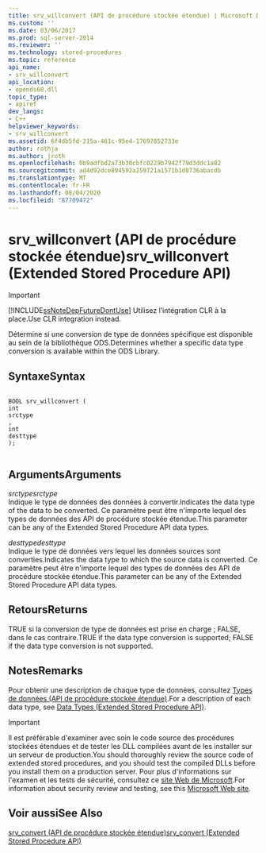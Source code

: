 ```yaml
---
title: srv_willconvert (API de procédure stockée étendue) | Microsoft Docs
ms.custom: ''
ms.date: 03/06/2017
ms.prod: sql-server-2014
ms.reviewer: ''
ms.technology: stored-procedures
ms.topic: reference
api_name:
- srv_willconvert
api_location:
- opends60.dll
topic_type:
- apiref
dev_langs:
- C++
helpviewer_keywords:
- srv_willconvert
ms.assetid: 6f4db5fd-215a-461c-95e4-17697852733e
author: rothja
ms.author: jroth
ms.openlocfilehash: 0b9adfbd2a73b30cbfc0229b7942f79d3ddc1a82
ms.sourcegitcommit: ad4d92dce894592a259721a1571b1d8736abacdb
ms.translationtype: MT
ms.contentlocale: fr-FR
ms.lasthandoff: 08/04/2020
ms.locfileid: "87709472"
---
```

# <a name="srv_willconvert-extended-stored-procedure-api"></a><span data-ttu-id="d7613-102">srv_willconvert (API de procédure stockée étendue)</span><span class="sxs-lookup"><span data-stu-id="d7613-102">srv_willconvert (Extended Stored Procedure API)</span></span>
    
> [!IMPORTANT]  
>  [!INCLUDE[ssNoteDepFutureDontUse](../../includes/ssnotedepfuturedontuse-md.md)] <span data-ttu-id="d7613-103">Utilisez l’intégration CLR à la place.</span><span class="sxs-lookup"><span data-stu-id="d7613-103">Use CLR integration instead.</span></span>  
  
 <span data-ttu-id="d7613-104">Détermine si une conversion de type de données spécifique est disponible au sein de la bibliothèque ODS.</span><span class="sxs-lookup"><span data-stu-id="d7613-104">Determines whether a specific data type conversion is available within the ODS Library.</span></span>  
  
## <a name="syntax"></a><span data-ttu-id="d7613-105">Syntaxe</span><span class="sxs-lookup"><span data-stu-id="d7613-105">Syntax</span></span>  
  
```  
  
BOOL srv_willconvert (  
int  
srctype  
,  
int  
desttype   
);  
  
```  
  
## <a name="arguments"></a><span data-ttu-id="d7613-106">Arguments</span><span class="sxs-lookup"><span data-stu-id="d7613-106">Arguments</span></span>  
 <span data-ttu-id="d7613-107">*srctype*</span><span class="sxs-lookup"><span data-stu-id="d7613-107">*srctype*</span></span>  
 <span data-ttu-id="d7613-108">Indique le type de données des données à convertir.</span><span class="sxs-lookup"><span data-stu-id="d7613-108">Indicates the data type of the data to be converted.</span></span> <span data-ttu-id="d7613-109">Ce paramètre peut être n'importe lequel des types de données des API de procédure stockée étendue.</span><span class="sxs-lookup"><span data-stu-id="d7613-109">This parameter can be any of the Extended Stored Procedure API data types.</span></span>  
  
 <span data-ttu-id="d7613-110">*desttype*</span><span class="sxs-lookup"><span data-stu-id="d7613-110">*desttype*</span></span>  
 <span data-ttu-id="d7613-111">Indique le type de données vers lequel les données sources sont converties.</span><span class="sxs-lookup"><span data-stu-id="d7613-111">Indicates the data type to which the source data is converted.</span></span> <span data-ttu-id="d7613-112">Ce paramètre peut être n'importe lequel des types de données des API de procédure stockée étendue.</span><span class="sxs-lookup"><span data-stu-id="d7613-112">This parameter can be any of the Extended Stored Procedure API data types.</span></span>  
  
## <a name="returns"></a><span data-ttu-id="d7613-113">Retours</span><span class="sxs-lookup"><span data-stu-id="d7613-113">Returns</span></span>  
 <span data-ttu-id="d7613-114">TRUE si la conversion de type de données est prise en charge ; FALSE, dans le cas contraire.</span><span class="sxs-lookup"><span data-stu-id="d7613-114">TRUE if the data type conversion is supported; FALSE if the data type conversion is not supported.</span></span>  
  
## <a name="remarks"></a><span data-ttu-id="d7613-115">Notes</span><span class="sxs-lookup"><span data-stu-id="d7613-115">Remarks</span></span>  
 <span data-ttu-id="d7613-116">Pour obtenir une description de chaque type de données, consultez [Types de données &#40;API de procédure stockée étendue&#41;](data-types-extended-stored-procedure-api.md).</span><span class="sxs-lookup"><span data-stu-id="d7613-116">For a description of each data type, see [Data Types &#40;Extended Stored Procedure API&#41;](data-types-extended-stored-procedure-api.md).</span></span>  
  
> [!IMPORTANT]  
>  <span data-ttu-id="d7613-117">Il est préférable d'examiner avec soin le code source des procédures stockées étendues et de tester les DLL compilées avant de les installer sur un serveur de production.</span><span class="sxs-lookup"><span data-stu-id="d7613-117">You should thoroughly review the source code of extended stored procedures, and you should test the compiled DLLs before you install them on a production server.</span></span> <span data-ttu-id="d7613-118">Pour plus d'informations sur l'examen et les tests de sécurité, consultez ce [site Web de Microsoft](https://go.microsoft.com/fwlink/?LinkID=54761&amp;clcid=0x409https://msdn.microsoft.com/security/).</span><span class="sxs-lookup"><span data-stu-id="d7613-118">For information about security review and testing, see this [Microsoft Web site](https://go.microsoft.com/fwlink/?LinkID=54761&amp;clcid=0x409https://msdn.microsoft.com/security/).</span></span>  
  
## <a name="see-also"></a><span data-ttu-id="d7613-119">Voir aussi</span><span class="sxs-lookup"><span data-stu-id="d7613-119">See Also</span></span>  
 [<span data-ttu-id="d7613-120">srv_convert &#40;API de procédure stockée étendue&#41;</span><span class="sxs-lookup"><span data-stu-id="d7613-120">srv_convert &#40;Extended Stored Procedure API&#41;</span></span>](srv-convert-extended-stored-procedure-api.md)  
  
  
